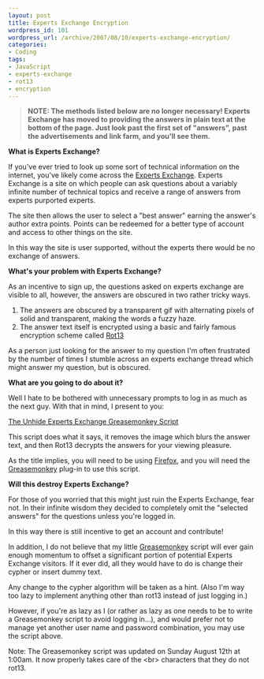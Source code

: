 ```yaml
--- 
layout: post
title: Experts Exchange Encryption
wordpress_id: 101
wordpress_url: /archive/2007/08/10/experts-exchange-encryption/
categories: 
- Coding
tags: 
- JavaScript
- experts-exchange
- rot13
- encryption
---
```


> **NOTE: The methods listed below are no longer necessary! Experts Exchange has moved to providing the answers in plain text at the bottom of the page. Just look past the first set of "answers", past the advertisements and link farm, and you'll see them.**

**What is Experts Exchange?**

If you've ever tried to look up some sort of technical information on the internet, you've likely come across the [Experts Exchange](http://www.experts-exchange.com "The Experts Exchange website."). Experts Exchange is a site on which people can ask questions about a variably infinite number of technical topics and receive a range of answers from experts purported experts. 

The site then allows the user to select a "best answer" earning the answer's author extra points. Points can be redeemed for a better type of account and access to other things on the site. 

In this way the site is user supported, without the experts there would be no exchange of answers.

**What's your problem with Experts Exchange?**

As an incentive to sign up, the questions asked on experts exchange are visible to all, however, the answers are obscured in two rather tricky ways. 

1. The answers are obscured by a transparent gif with alternating pixels of solid and transparent, making the words a fuzzy haze.
2.  The answer text itself is encrypted using a basic and fairly famous encryption scheme called [Rot13](http://en.wikipedia.org/wiki/Rot13 "Wikipedia article about Rot13.")

As a person just looking for the answer to my question I'm often frustrated by the number of times I stumble across an experts exchange thread which might answer my question, but is obscured.

**What are you going to do about it?**

Well I hate to be bothered with unnecessary prompts to log in as much as the next guy.  With that in mind, I present to you:

[The Unhide Experts Exchange Greasemonkey Script](/images/posts/2007/08/unhide_experts_exchange.user.js "The Unhide Experts Exchange Greasemonkey Script")

This script does what it says, it removes the image which blurs the answer text, and then Rot13 decrypts the answers for your viewing pleasure. 

As the title implies, you will need to be using [Firefox](http://www.getfirefox.com "Download firefox your your web browsing pleasure!"), and you will need the [Greasemonkey](http://www.greasespot.net/ "The official Greasemonkey blog.") plug-in to use this script.

**Will this destroy Experts Exchange?**

For those of you worried that this might just ruin the Experts Exchange, fear not. In their infinite wisdom they decided to completely omit the "selected answers" for the questions unless you're logged in. 

In this way there is still incentive to get an account and contribute!

In addition, I do not believe that my little [Greasemonkey](http://www.greasespot.net/ "The Greasemonkey blog.") script will ever gain enough momentum to offset a significant portion of potential Experts Exchange visitors. If it ever did, all they would have to do is change their cypher or insert dummy text. 

Any change to the cypher algorithm will be taken as a hint. (Also I'm way too lazy to implement anything other than rot13 instead of just logging in.)

However, if you're as lazy as I (or rather as lazy as one needs to be to write a Greasemonkey script to avoid logging in...), and would prefer not to manage yet another user name and password combination, you may use the script above. 

Note: The Greasemonkey script was updated on Sunday August 12th at 1:00am. It now properly takes care of the &lt;br&gt; characters that they do not rot13.
